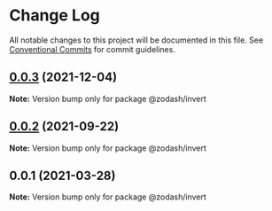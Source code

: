 # Change Log

All notable changes to this project will be documented in this file.
See [Conventional Commits](https://conventionalcommits.org) for commit guidelines.

## [0.0.3](https://github.com/zcorky/zodash/compare/@zodash/invert@0.0.2...@zodash/invert@0.0.3) (2021-12-04)

**Note:** Version bump only for package @zodash/invert





## [0.0.2](https://github.com/zcorky/zodash/compare/@zodash/invert@0.0.1...@zodash/invert@0.0.2) (2021-09-22)

**Note:** Version bump only for package @zodash/invert





## 0.0.1 (2021-03-28)

**Note:** Version bump only for package @zodash/invert
